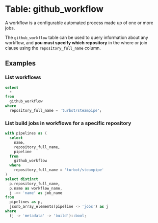 # Table: github_workflow

A workflow is a configurable automated process made up of one or more jobs.

The `github_workflow` table can be used to query information about any workflow, and **you must specify which repository** in the where or join clause using the `repository_full_name` column.

## Examples

### List workflows

```sql
select
  *
from
  github_workflow
where
  repository_full_name = 'turbot/steampipe';
```

### List build jobs in workflows for a specific repository

```sql
with pipelines as (
  select
    name,
    repository_full_name,
    pipeline
  from
    github_workflow
  where
    repository_full_name = 'turbot/steampipe'
)
select distinct
  p.repository_full_name,
  p.name as workflow_name,
  j ->> 'name' as job_name
from
  pipelines as p,
  jsonb_array_elements(pipeline -> 'jobs') as j
where
  (j -> 'metadata' -> 'build')::bool;
```
